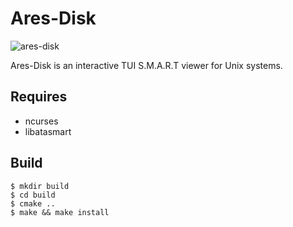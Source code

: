 # Ares-Disk
![ares-disk](https://pbs.twimg.com/media/EiH_syRXcAUpn9H?format=jpg&name=large)

Ares-Disk is an interactive TUI S.M.A.R.T viewer for Unix systems.

## Requires
* ncurses
* libatasmart

## Build
```
$ mkdir build
$ cd build
$ cmake ..
$ make && make install
```



![]()
